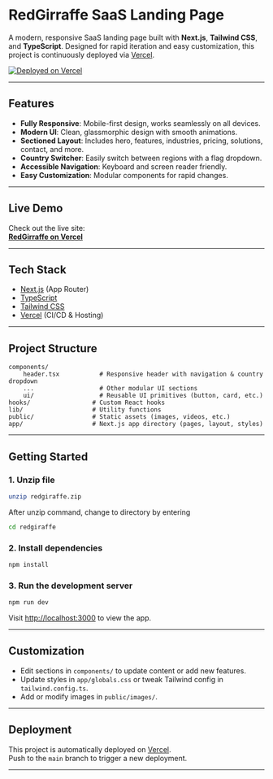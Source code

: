 # RedGirraffe SaaS Landing Page

A modern, responsive SaaS landing page built with **Next.js**, **Tailwind CSS**, and **TypeScript**. Designed for rapid iteration and easy customization, this project is continuously deployed via [Vercel](https://vercel.com/).

[![Deployed on Vercel](https://img.shields.io/badge/Deployed%20on-Vercel-black?style=for-the-badge&logo=vercel)](https://red-giraffe.vercel.app)

---

## Features

- **Fully Responsive**: Mobile-first design, works seamlessly on all devices.
- **Modern UI**: Clean, glassmorphic design with smooth animations.
- **Sectioned Layout**: Includes hero, features, industries, pricing, solutions, contact, and more.
- **Country Switcher**: Easily switch between regions with a flag dropdown.
- **Accessible Navigation**: Keyboard and screen reader friendly.
- **Easy Customization**: Modular components for rapid changes.

---

## Live Demo

Check out the live site:  
**[RedGirraffe on Vercel](https://red-giraffe.vercel.app)**

---

## Tech Stack

- [Next.js](https://nextjs.org/) (App Router)
- [TypeScript](https://www.typescriptlang.org/)
- [Tailwind CSS](https://tailwindcss.com/)
- [Vercel](https://vercel.com/) (CI/CD & Hosting)

---

## Project Structure

```
components/
	header.tsx           # Responsive header with navigation & country dropdown
	...                  # Other modular UI sections
	ui/                  # Reusable UI primitives (button, card, etc.)
hooks/                 # Custom React hooks
lib/                   # Utility functions
public/                # Static assets (images, videos, etc.)
app/                   # Next.js app directory (pages, layout, styles)
```

---

## Getting Started
### 1. Unzip file
```bash
unzip redgiraffe.zip
```
After unzip command, change to directory by entering
```bash
cd redgiraffe
```

### 2. Install dependencies

```bash
npm install
```

### 3. Run the development server

```bash
npm run dev
```

Visit [http://localhost:3000](http://localhost:3000) to view the app.

---

## Customization

- Edit sections in `components/` to update content or add new features.
- Update styles in `app/globals.css` or tweak Tailwind config in `tailwind.config.ts`.
- Add or modify images in `public/images/`.

---

## Deployment

This project is automatically deployed on [Vercel](https://vercel.com/).  
Push to the `main` branch to trigger a new deployment.

---
